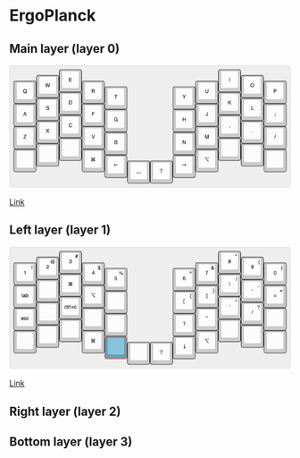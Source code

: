 # ErgoPlanck

## Main layer (layer 0)

![layer 0](https://github.com/borglind/zmk-config/blob/master/assets/ergoplanck-layer-0.png?raw=true)

[Link](http://www.keyboard-layout-editor.com/#/gists/80d1a042b59747ec308f8c0f8605e32b)

## Left layer (layer 1)

![layer 0](https://github.com/borglind/zmk-config/blob/master/assets/ergoplanck-layer-1.png?raw=true)

[Link](http://www.keyboard-layout-editor.com/#/gists/1a4b6b589ea6c9f38b6bdd308e92955b)

## Right layer (layer 2)

## Bottom layer (layer 3)
